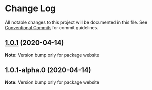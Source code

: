 # Change Log

All notable changes to this project will be documented in this file.
See [Conventional Commits](https://conventionalcommits.org) for commit guidelines.

## [1.0.1](https://github.com/knorm/knorm/compare/website@1.0.1-alpha.0...website@1.0.1) (2020-04-14)

**Note:** Version bump only for package website





## 1.0.1-alpha.0 (2020-04-14)

**Note:** Version bump only for package website
